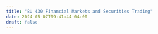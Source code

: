```yaml
---
title: "BU 430 Financial Markets and Securities Trading"
date: 2024-05-07T09:41:44-04:00
draft: false
---
```

